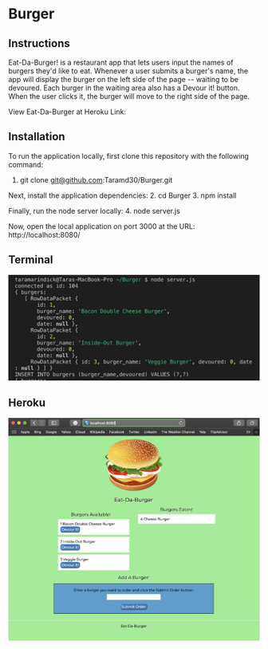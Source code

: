 # Burger

## Instructions
Eat-Da-Burger! is a restaurant app that lets users input the names of burgers they'd like to eat. Whenever a user submits a burger's name, the app will display the burger on the left side of the page -- waiting to be devoured. Each burger in the waiting area also has a Devour it! button. When the user clicks it, the burger will move to the right side of the page.

View Eat-Da-Burger at Heroku Link: 

## Installation
To run the application locally, first clone this repository with the following command:
1. git clone git@github.com:Taramd30/Burger.git

Next, install the application dependencies:
2. cd Burger
3. npm install

Finally, run the node server locally:
4. node server.js

Now, open the local application on port 3000 at the URL: http://localhost:8080/

## Terminal 

![Image 1](/images/burger1.png)

## Heroku

![Image 1](/images/burger2.png)

